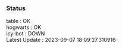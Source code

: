 ### Status


table : OK  
hogwarts : OK  
icy-bot : DOWN  
Latest Update : 2023-09-07 18:09:27.310916
